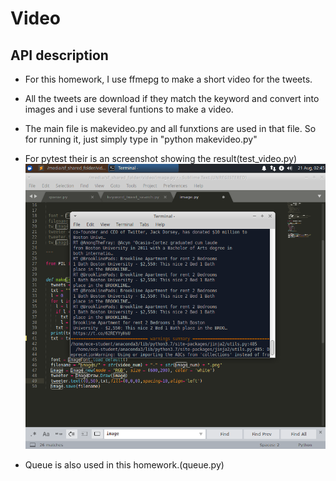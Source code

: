 # Video
## API description  
- For this homework, I use ffmepg to make a short video for the tweets.   

- All the tweets are download if they match the keyword and convert into images and i use several funtions to make a video.  

- The main file is makevideo.py and all funxtions are used in that file. So for running it, just simply type in "python makevideo.py"  

- For pytest their is an screenshot showing the result(test_video.py)  
![image](https://github.com/BUEC500C1/video-xxLin97/blob/master/video_test.png)  
- Queue is also used in this homework.(queue.py)  

